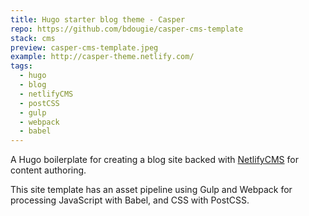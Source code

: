 ```yaml
---
title: Hugo starter blog theme - Casper
repo: https://github.com/bdougie/casper-cms-template
stack: cms
preview: casper-cms-template.jpeg
example: http://casper-theme.netlify.com/
tags:
  - hugo
  - blog
  - netlifyCMS
  - postCSS
  - gulp
  - webpack
  - babel
---
```


A Hugo boilerplate for creating a blog site backed with [NetlifyCMS](https://www.netlifycms.org) for content authoring.

This site template has an asset pipeline using Gulp and Webpack for processing JavaScript with Babel, and CSS with PostCSS.
